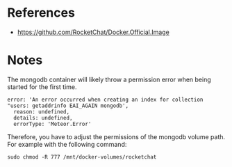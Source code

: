 # References

- https://github.com/RocketChat/Docker.Official.Image

# Notes

The mongodb container will likely throw a permission error when being started for the first time.

````
error: 'An error occurred when creating an index for collection "users: getaddrinfo EAI_AGAIN mongodb',
  reason: undefined,
  details: undefined,
  errorType: 'Meteor.Error'
````

Therefore, you have to adjust the permissions of the mongodb volume path. For example with the following command:

````
sudo chmod -R 777 /mnt/docker-volumes/rocketchat
````
